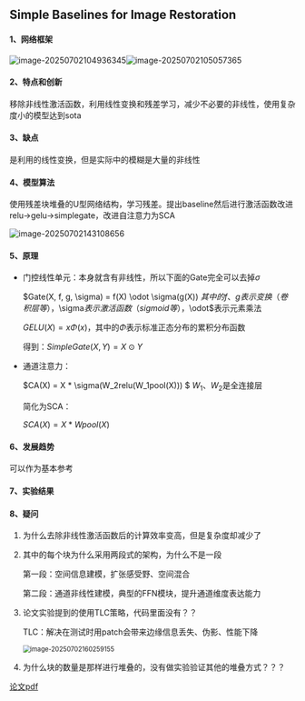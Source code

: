 ## Simple Baselines for Image Restoration

#### 1、网络框架

![image-20250702104936345](https://qiniu.itachi0.icu/typora/images/image-20250702104936345.png)![image-20250702105057365](https://qiniu.itachi0.icu/typora/images/image-20250702105057365.png)

#### 2、特点和创新

移除非线性激活函数，利用线性变换和残差学习，减少不必要的非线性，使用复杂度小的模型达到sota

#### 3、缺点

是利用的线性变换，但是实际中的模糊是大量的非线性

#### 4、模型算法

使用残差块堆叠的U型网络结构，学习残差。提出baseline然后进行激活函数改进relu->gelu->simplegate，改进自注意力为SCA

![image-20250702143108656](https://qiniu.itachi0.icu/typora/images/image-20250702143108656.png)

#### 5、原理

* 门控线性单元：本身就含有非线性，所以下面的Gate完全可以去掉$\sigma$

  $Gate(X, f, g, \sigma) = f(X) \odot \sigma(g(X)) $其中的f、g表示变换（卷积层等），$\sigma$表示激活函数（sigmoid等），$\odot$表示元素乘法

  $GELU(X) = x\Phi(x)$，其中的$\Phi$表示标准正态分布的累积分布函数

  得到：$SimpleGate(X,Y) = X \odot Y$
  
* 通道注意力：

  $CA(X) = X * \sigma(W_2relu(W_1pool(X)))   $           $W_1、W_2$是全连接层

  简化为SCA：

  $SCA(X) = X * Wpool(X)$

#### 6、发展趋势

可以作为基本参考

#### 7、实验结果



#### 8、疑问

1. 为什么去除非线性激活函数后的计算效率变高，但是复杂度却减少了

2. 其中的每个块为什么采用两段式的架构，为什么不是一段

   第一段：空间信息建模，扩张感受野、空间混合

   第二段：通道非线性建模，典型的FFN模块，提升通道维度表达能力

3. 论文实验提到的使用TLC策略，代码里面没有？？

   TLC：解决在测试时用patch会带来边缘信息丢失、伪影、性能下降

   <img src="https://qiniu.itachi0.icu/typora/images/image-20250702160259155.png" alt="image-20250702160259155" style="zoom:80%;" />

3. 为什么块的数量是那样进行堆叠的，没有做实验验证其他的堆叠方式？？？

   
[论文pdf](https://qiniu.itachi0.icu/typora/pdfs/NAFNet.pdf)
   

